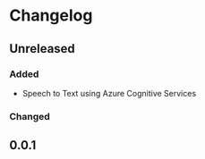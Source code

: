 # Changelog

## Unreleased

### Added

- Speech to Text using Azure Cognitive Services

### Changed

## 0.0.1
